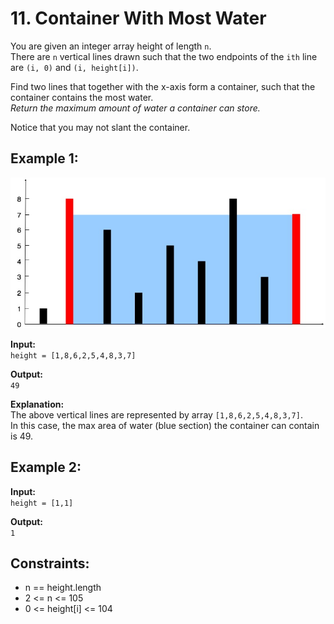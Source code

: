 # 11. Container With Most Water

You are given an integer array height of length `n`.  
There are `n` vertical lines drawn such that the two endpoints of the `ith` line are `(i, 0)` and `(i, height[i])`.  

Find two lines that together with the x-axis form a container, such that the container contains the most water.  
*Return the maximum amount of water a container can store.*  

Notice that you may not slant the container.

## Example 1:
![Example Image](ContainerWithMostWater_Example.jpg)  

**Input:**  
`height = [1,8,6,2,5,4,8,3,7]`  

**Output:**   
`49`  

**Explanation:**   
The above vertical lines are represented by array `[1,8,6,2,5,4,8,3,7]`.    
In this case, the max area of water (blue section) the container can contain is 49. 

## Example 2:  

**Input:**  
`height = [1,1]`  

**Output:**  
`1`


## Constraints:  

- n == height.length
- 2 <= n <= 105
- 0 <= height[i] <= 104

